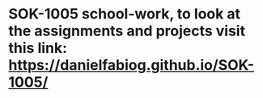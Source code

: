 # SOK-1005 school-work, to look at the assignments and projects visit this link: https://danielfabiog.github.io/SOK-1005/
